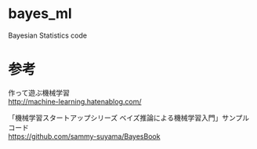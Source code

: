 # bayes_ml
Bayesian Statistics code

# 参考

作って遊ぶ機械学習  
http://machine-learning.hatenablog.com/

「機械学習スタートアップシリーズ ベイズ推論による機械学習入門」サンプルコード  
https://github.com/sammy-suyama/BayesBook
